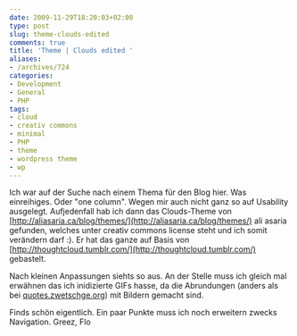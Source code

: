 ```yaml
---
date: 2009-11-29T18:20:03+02:00
type: post
slug: theme-clouds-edited
comments: true
title: 'Theme | Clouds edited '
aliases:
- /archives/724
categories:
- Development
- General
- PHP
tags:
- cloud
- creativ commons
- minimal
- PHP
- theme
- wordpress theme
- wp
---
```


Ich war auf der Suche nach einem Thema für den Blog hier. Was einreihiges. Oder "one column". Wegen mir auch nicht ganz so auf Usability ausgelegt. Aufjedenfall hab ich dann das Clouds-Theme von [http://aliasaria.ca/blog/themes/](http://aliasaria.ca/blog/themes/) ali asaria gefunden, welches unter creativ commons license steht und ich somit verändern darf :). Er hat das ganze auf Basis von [http://thoughtcloud.tumblr.com/](http://thoughtcloud.tumblr.com/) gebastelt.

Nach kleinen Anpassungen siehts so aus. An der Stelle muss ich gleich mal erwähnen das ich inidizierte GIFs hasse, da die Abrundungen (anders als bei [quotes.zwetschge.org](http://quotes.zwetschge.org)) mit Bildern gemacht sind.

Finds schön eigentlich. Ein paar Punkte muss ich noch erweitern zwecks Navigation.
Greez, Flo
